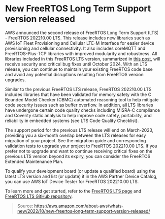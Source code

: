 # New FreeRTOS Long Term Support version released

AWS announced the second release of FreeRTOS Long Term Support (LTS) - FreeRTOS 202210.00 LTS. This release includes new libraries such as AWS IoT Fleet Provisioning and Cellular LTE-M Interface for easier device provisioning and cellular connectivity. It also includes coreMQTT and FreeRTOS-Plus-TCP libraries with improved modularity and robustness. All libraries included in this FreeRTOS LTS version, summarized in [this post](https://freertos.org/2022/10/new-freertos-long-term-support-version-released.html), will receive security and critical bug fixes until October 2024. With an LTS release, you can continue to maintain your existing FreeRTOS code base and avoid any potential disruptions resulting from FreeRTOS version upgrades.

Similar to the previous FreeRTOS LTS release, FreeRTOS 202210.00 LTS includes libraries that have been validated for memory safety with the C Bounded Model Checker (CBMC) automated reasoning tool to help mitigate code security issues such as buffer overflow. In addition, all LTS libraries have undergone certain code quality checks including MISRA-C compliance and Coverity static analysis to help improve code safety, portability, and reliability in embedded systems (see LTS Code Quality Checklist).

The support period for the previous LTS release will end on March-2023, providing you a six-month overlap between the LTS releases for easy migration of your project. See the migration guide and corresponding validation tests to upgrade your project to FreeRTOS 202210.00 LTS. If you prefer not to upgrade and want to continue receiving critical fixes on the previous LTS version beyond its expiry, you can consider the FreeRTOS Extended Maintenance Plan.

To qualify your development board (or update a qualified board) using the latest LTS version and list (or update) it in the AWS Partner Device Catalog, you can use AWS IoT Device Tester for FreeRTOS 202210.00 LTS.

To learn more and get started, refer to the [FreeRTOS LTS page](https://freertos.org/lts-libraries.html) and [FreeRTOS LTS GitHub repository](https://github.com/FreeRTOS/FreeRTOS-LTS).

> Source: https://aws.amazon.com/about-aws/whats-new/2022/10/new-freertos-long-term-support-version-released/